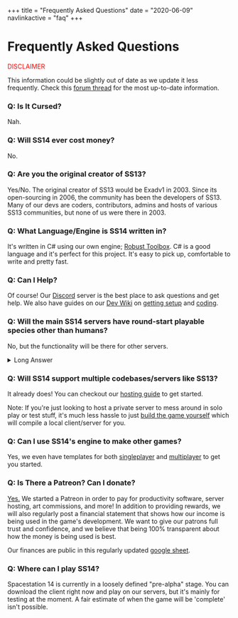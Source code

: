 +++
title = "Frequently Asked Questions"
date = "2020-06-09"
navlinkactive = "faq"
+++

# Frequently Asked Questions

<p style="color:red;">DISCLAIMER</p>

This information could be slightly out of date as we update it less frequently. Check this [forum thread](https://forum.spacestation14.io/index.php?/topic/6-information/) for the most up-to-date information.

### Q: Is It Cursed?
Nah.

### Q: Will SS14 ever cost money?
No.

### Q: Are you the original creator of SS13?
Yes/No. The original creator of SS13 would be Exadv1 in 2003. Since its open-sourcing in 2006, the community has been the developers of SS13. Many of our devs are coders, contributors, admins and hosts of various SS13 communities, but none of us were there in 2003.

### Q: What Language/Engine is SS14 written in?
It's written in C# using our own engine; [Robust Toolbox](https://github.com/space-wizards/RobustToolbox). C# is a good language and it's perfect for this project. It's easy to pick up, comfortable to write and pretty fast.

### Q: Can I Help?
Of course! Our [Discord](https://discord.gg/MwDDf6t) server is the best place to ask questions and get help. We also have guides on our [Dev Wiki](https://hackmd.io/@ss14/docs) on [getting setup](https://hackmd.io/@ss14/docs/getting-set-up) and [coding](https://hackmd.io/@ss14/docs/howdoicode).

### Q: Will the main SS14 servers have round-start playable species other than humans?
No, but the functionality will be there for other servers.

<details>
  <summary>Long Answer</summary>

  If we want to add non-human species, they would have to pass a high-bar for adding unique content to the game. This means simple boring "human reskin" aliens are off the table, and aliens should be very unique to humans in both design and behavior. The combined effort code, design, sprite and RP wise to make them pass such a bar would so immense that we do not feel it worth focusing on.


 - Supporting base systems for it in code is something we'll do either way, to make it easier for downstream forks that DO want to add species and to make our code more flexible.
 - Spritework on the other hand is significantly harder to come by and would increase maintenance effort for not only a single species, but the whole game (think clothing sprites to fit alien body types, no generic human-shaped stuff).
 - Design wise is a careful balance to thread. Making them too unique can have ramifications for the rest of the game (especially powergaming) so there is no one answer here. Design also plays closely into lore and, as such, RP. We do have a lot of inspiration to pick from from SS13 servers, of course. Either way, we still aim to rid ourselves of many mistakes SS13 has made, so these kinds of decisions will be hard no matter what.
 - Last but not least is the RP factor, which is perhaps the most difficult one. RP is still a critical part of making a species unique, but at the same time we recognize that main SS14 servers will be low RP, and we are not sure if we would actually be able to to provide this.


 Due to these factors we feel like round-start playable (i.e. selectable from the character creator) will likely never happen. Areas like antagonist roles (e.g. vox raiders) are less problematic here, so they may happen, but the bar is still very high. And again, we still aim to make it easy for forks to add species if they want to.
</details>

### Q: Will SS14 support multiple codebases/servers like SS13?
It already does! You can checkout our [hosting guide](https://hackmd.io/@ss14/for-hosting) to get started.

Note: If you're just looking to host a private server to mess around in solo play or test stuff, it's much less hassle to just [build the game yourself](https://hackmd.io/@ss14/docs/getting-set-up) which will compile a local client/server for you.

### Q: Can I use SS14's engine to make other games?
Yes, we even have templates for both [singleplayer](https://github.com/space-wizards/RobustToolboxTemplateSingleplayer) and [multiplayer](https://github.com/space-wizards/RobustToolboxTemplate) to get you started.

### Q: Is There a Patreon? Can I donate?
[Yes.](https://www.patreon.com/spacestation14) We started a Patreon in order to pay for productivity software, server hosting, art commissions, and more! In addition to providing rewards, we will also regularly post a financial statement that shows how our income is being used in the game's development. We want to give our patrons full trust and confidence, and we believe that being 100% transparent about how the money is being used is best.

Our finances are public in this regularly updated [google sheet](https://docs.google.com/spreadsheets/d/1iP3qOeTxrwN0DyeJvPndE7i1_nXeKL25j96wFIgYcU8/edit?usp=sharing).

### Q: Where can I play SS14?
Spacestation 14 is currently in a loosely defined "pre-alpha" stage. You can download the client right now and play on our servers, but it's mainly for testing at the moment. A fair estimate of when the game will be 'complete' isn't possible.
